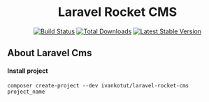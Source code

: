 <h1 align="center">Laravel Rocket CMS</h1>

<p align="center">
<a href="https://travis-ci.org/ivankoTut/laravel-rocket-cms"><img src="https://api.travis-ci.org/ivankoTut/laravel-rocket-cms.svg?branch=develop" alt="Build Status"></a>
<a href="https://packagist.org/packages/ivankotut/laravel-rocket-cms"><img src="https://poser.pugx.org/ivankotut/laravel-rocket-cms/d/total.svg" alt="Total Downloads"></a>
<a href="https://packagist.org/packages/ivankotut/laravel-rocket-cms"><img src="https://poser.pugx.org/ivankotut/laravel-rocket-cms/v/stable.svg" alt="Latest Stable Version"></a>
</p>

## About Laravel Cms

#### Install project
```
composer create-project --dev ivankotut/laravel-rocket-cms project_name
```